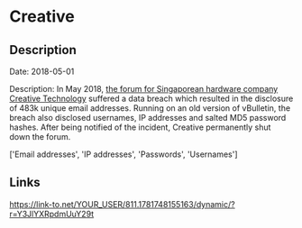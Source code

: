 # Creative

## Description

Date: 2018-05-01

Description:
In May 2018, <a href="http://forums.creative.com/" target="_blank" rel="noopener">the forum for Singaporean hardware company Creative Technology</a> suffered a data breach which resulted in the disclosure of 483k unique email addresses. Running on an old version of vBulletin, the breach also disclosed usernames, IP addresses and salted MD5 password hashes. After being notified of the incident, Creative permanently shut down the forum.


['Email addresses', 'IP addresses', 'Passwords', 'Usernames']

## Links

https://link-to.net/YOUR_USER/811.1781748155163/dynamic/?r=Y3JlYXRpdmUuY29t